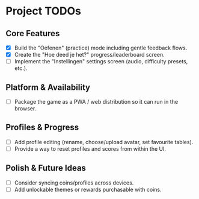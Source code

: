 # Project TODOs

## Core Features
- [x] Build the "Oefenen" (practice) mode including gentle feedback flows.
- [x] Create the "Hoe deed je het?" progress/leaderboard screen.
- [ ] Implement the "Instellingen" settings screen (audio, difficulty presets, etc.).

## Platform & Availability
- [ ] Package the game as a PWA / web distribution so it can run in the browser.

## Profiles & Progress
- [ ] Add profile editing (rename, choose/upload avatar, set favourite tables).
- [ ] Provide a way to reset profiles and scores from within the UI.

## Polish & Future Ideas
- [ ] Consider syncing coins/profiles across devices.
- [ ] Add unlockable themes or rewards purchasable with coins.
